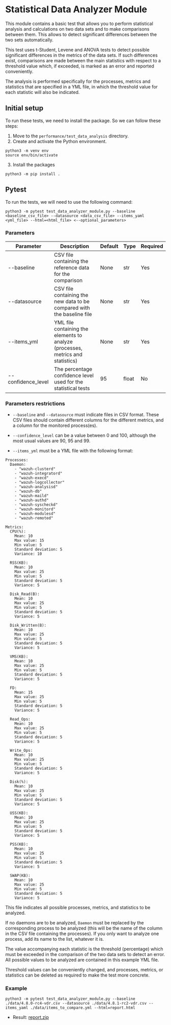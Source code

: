 # Statistical Data Analyzer Module

This module contains a basic test that allows you to perform statistical analysis and calculations on two data sets and to make comparisons between them. This allows to detect significant differences between the two sets automatically.

This test uses t-Student, Levene and ANOVA tests to detect possible significant differences in the metrics of the data sets. If such differences exist, comparisons are made between the main statistics with respect to a threshold value which, if exceeded, is marked as an error and reported conveniently.

The analysis is performed specifically for the processes, metrics and statistics that are specified in a YML file, in which the threshold value for each statistic will also be indicated.

## Initial setup

To run these tests, we need to install the package. So we can follow these steps:

1. Move to the `performance/test_data_analysis` directory.
2. Create and activate the Python environment.

```shell script
python3 -m venv env
source env/bin/activate
```

3. Install the packages

```shell script
python3 -m pip install .
```

## Pytest

To run the tests, we will need to use the following command:

```shell script
python3 -m pytest test_data_analyzer_module.py --baseline <baseline_csv_file> --datasource <data_csv_file> --items_yaml <yml_file> --html=<html_file> <--optional_parameters>
```

### Parameters

| Parameter | Description | Default | Type | Required |
| --- | --- | --- | --- | --- |
| --baseline | CSV file containing the reference data for the comparison | None | str | Yes |
| --datasource | CSV file containing the new data to be compared with the baseline file | None | str | Yes |
| --items_yml | YML file containing the elements to analyze (processes, metrics and statistics) | None | str | Yes |
| --confidence_level | The percentage confidence level used for the statistical tests | 95 | float | No |

### Parameters restrictions

- `--baseline` and `--datasource` must indicate files in CSV format. These CSV files should contain different columns for the different metrics, and a column for the monitored process(es).

- `--confidence_level` can be a value between 0 and 100, although the most usual values are 90, 95 and 99.

- `--items_yml` must be a YML file with the following format:

```shell script
Processes:
  Daemon:
    - "wazuh-clusterd"
    - "wazuh-integratord"
    - "wazuh-execd"
    - "wazuh-logcollector"
    - "wazuh-analysisd"
    - "wazuh-db"
    - "wazuh-maild"
    - "wazuh-authd"
    - "wazuh-syscheckd"
    - "wazuh-monitord"
    - "wazuh-modulesd"
    - "wazuh-remoted"

Metrics:
  CPU(%):
    Mean: 10
    Max value: 15
    Min value: 5
    Standard deviation: 5
    Variance: 10

  RSS(KB):
    Mean: 10
    Max value: 25
    Min value: 5
    Standard deviation: 5
    Variance: 5
  
  Disk_Read(B):
    Mean: 10
    Max value: 25
    Min value: 5
    Standard deviation: 5
    Variance: 5

  Disk_Written(B):
    Mean: 10
    Max value: 25
    Min value: 5
    Standard deviation: 5
    Variance: 5

  VMS(KB):
    Mean: 10
    Max value: 25
    Min value: 5
    Standard deviation: 5
    Variance: 5

  FD:
    Mean: 15
    Max value: 25
    Min value: 5
    Standard deviation: 5
    Variance: 5
  
  Read_Ops:
    Mean: 10
    Max value: 25
    Min value: 5
    Standard deviation: 5
    Variance: 5

  Write_Ops:
    Mean: 10
    Max value: 25
    Min value: 5
    Standard deviation: 5
    Variance: 5

  Disk(%):
    Mean: 10
    Max value: 25
    Min value: 5
    Standard deviation: 5
    Variance: 5
  
  USS(KB):
    Mean: 10
    Max value: 25
    Min value: 5
    Standard deviation: 5
    Variance: 5
  
  PSS(KB):
    Mean: 10
    Max value: 25
    Min value: 5
    Standard deviation: 5
    Variance: 5
  
  SWAP(KB):
    Mean: 10
    Max value: 25
    Min value: 5
    Standard deviation: 5
    Variance: 5
```

This file indicates all possible processes, metrics, and statistics to be analyzed. 

If no daemons are to be analyzed, `Daemon` must be replaced by the corresponding process to be analyzed (this will be the name of the column in the CSV file containing the processes). If you only want to analyze one process, add its name to the list, whatever it is. 

The value accompanying each statistic is the threshold (percentage) which must be exceeded in the comparison of the two data sets to detect an error. All possible values to be analyzed are contained in this example YML file.

Threshold values can be conveniently changed, and processes, metrics, or statistics can be deleted as required to make the test more concrete.

### Example

```shell script
python3 -m pytest test_data_analyzer_module.py --baseline ./data/4.8.0-rc4-vdr.csv --datasource ./data/4.8.1-rc2-vdr.csv --items_yaml ./data/items_to_compare.yml --html=report.html
```

- Result: [report.zip](https://github.com/user-attachments/files/16454337/report.zip)
